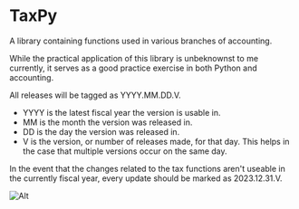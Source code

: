 # TaxPy
A library containing functions used in various branches of accounting.

While the practical application of this library is unbeknownst to me currently, it serves as a good practice exercise in both Python and accounting.

All releases will be tagged as YYYY.MM.DD.V.

- YYYY is the latest fiscal year the version is usable in.
- MM is the month the version was released in.
- DD is the day the version was released in.
- V is the version, or number of releases made, for that day. This helps in the case that multiple versions occur on the same day.

In the event that the changes related to the tax functions aren't useable in the currently fiscal year, every update should be marked as 2023.12.31.V.

![Alt](https://repobeats.axiom.co/api/embed/f31d1c5c736b02981b1ad482843044ed315ce5e1.svg "Repobeats analytics image")
